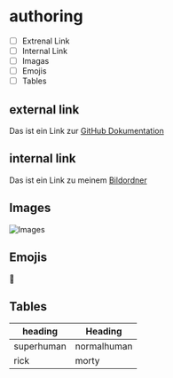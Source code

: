 # authoring 

- [ ] Extrenal Link 
- [ ] Internal Link 
- [ ] Imagas
- [ ] Emojis
- [ ] Tables

## external link

Das ist ein Link zur [GitHub Dokumentation](https://docs.github.com/en "GitHub Documentation")

## internal link

Das ist ein Link zu meinem [Bildordner](/bilderordner)

## Images
![Images](/Bilderordner/.....png "image")

## Emojis
🙂

## Tables
| heading | Heading |
| --- | --- |
| superhuman | normalhuman |
| rick | morty |


